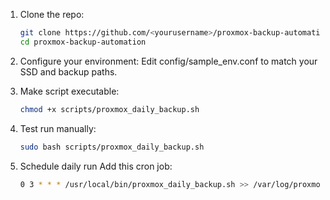 1. Clone the repo:
   ```bash
   git clone https://github.com/<yourusername>/proxmox-backup-automation.git
   cd proxmox-backup-automation

2. Configure your environment:
    Edit config/sample_env.conf to match your SSD and backup paths.

3. Make script executable:
    ```bash
    chmod +x scripts/proxmox_daily_backup.sh

4. Test run manually:
    ```bash
    sudo bash scripts/proxmox_daily_backup.sh

5. Schedule daily run
Add this cron job:
    ```bash
    0 3 * * * /usr/local/bin/proxmox_daily_backup.sh >> /var/log/proxmox_backup.log 2>&1
